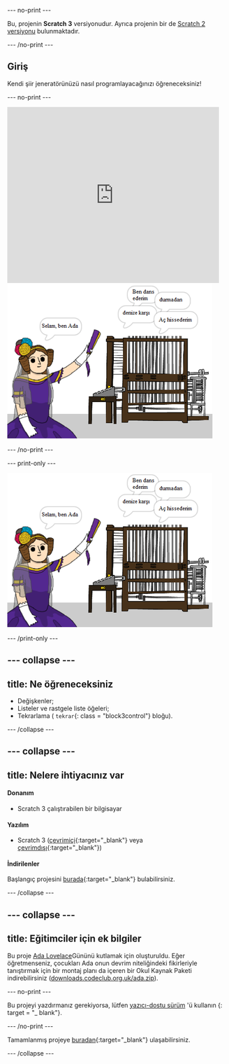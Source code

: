 \--- no-print \---

Bu, projenin **Scratch 3** versiyonudur. Ayrıca projenin bir de [Scratch 2 versiyonu](https://projects.raspberrypi.org/en/projects/poetry-generator-scratch2) bulunmaktadır.

\--- /no-print \---

## Giriş

Kendi şiir jeneratörünüzü nasıl programlayacağınızı öğreneceksiniz!

\--- no-print \---

<div class="scratch-preview">
  <iframe allowtransparency="true" width="485" height="402" src="https://scratch.mit.edu/projects/embed/77844926/?autostart=false" frameborder="0" scrolling="no"></iframe>
  <img src="images/poetry-final.png">
</div>

\--- /no-print \---

\--- print-only \---

![oyun ekran alıntısı](images/poetry-final.png)

\--- /print-only \---

## \--- collapse \---

## title: Ne öğreneceksiniz

+ Değişkenler;
+ Listeler ve rastgele liste öğeleri;
+ Tekrarlama ( `tekrar`{: class = "block3control"} bloğu).

\--- /collapse \---

## \--- collapse \---

## title: Nelere ihtiyacınız var

#### Donanım

+ Scratch 3 çalıştırabilen bir bilgisayar

#### Yazılım

+ Scratch 3 ([çevrimiçi](http://rpf.io/scratchon){:target="_blank"} veya [çevrimdışı](http://rpf.io/scratchoff){:target="_blank"})

#### İndirilenler

Başlangıç projesini [burada](http://rpf.io/p/en/poetry-generator-go){:target="_blank"} bulabilirsiniz.

\--- /collapse \---

## \--- collapse \---

## title: Eğitimciler için ek bilgiler

Bu proje [Ada Lovelace](https://findingada.com)Gününü kutlamak için oluşturuldu. Eğer öğretmenseniz, çocukları Ada onun devrim niteliğindeki fikirleriyle tanıştırmak için bir montaj planı da içeren bir Okul Kaynak Paketi indirebilirsiniz ([downloads.codeclub.org.uk/ada.zip](http://downloads.codeclub.org.uk/ada.zip)).

\--- no-print \---

Bu projeyi yazdırmanız gerekiyorsa, lütfen [yazıcı-dostu sürüm](https://projects.raspberrypi.org/en/projects/poetry-generator/print) 'ü kullanın {: target = "_ blank"}.

\--- /no-print \---

Tamamlanmış projeye [buradan](http://rpf.io/p/en/poetry-generator-get){:target="_blank"} ulaşabilirsiniz.

\--- /collapse \---